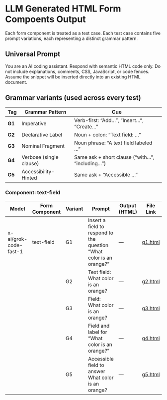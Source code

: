 # LLM Generated HTML Form Compoents Output 
Each form component is treated as a test case.
Each test case contains five prompt variations, each representing a distinct grammar pattern.

## Universal Prompt 
You are an AI coding assistant.
Respond with semantic HTML code only.
Do not include explanations, comments, CSS, JavaScript, or code fences.
Assume the snippet will be inserted directly into an existing HTML document.

## Grammar variants (used across every test)

| Tag    | Grammar Pattern         | Cue                                             |
| ------ | ----------------------- | ----------------------------------------------- |
| **G1** | Imperative              | Verb-first: “Add…”, “Insert…”, “Create…”        |
| **G2** | Declarative Label       | Noun + colon: “Text field: …”                   |
| **G3** | Nominal Fragment        | Noun phrase: “A text field labeled …”           |
| **G4** | Verbose (single clause) | Same ask + short clause (“with…”, “including…”) |
| **G5** | Accessibility-Hinted    | Same ask + “Accessible …”                       |

### Component: text-field

| Model                 | Form Component | Variant | Prompt                                                               | Output (HTML) | File Link                                                   |
| --------------------- | -------------- | ------- | -------------------------------------------------------------------- | ------------- | ----------------------------------------------------------- |
| x-ai/grok-code-fast-1 | text-field     | G1      | Insert a field to respond to the question “What color is an orange?” | —             | [g1.html](outputs/x-ai/grok-code-fast-1/text-field/g1.html) |
|                       |                | G2      | Text field: What color is an orange?                                 | —             | [g2.html](outputs/x-ai/grok-code-fast-1/text-field/g2.html) |
|                       |                | G3      | Field: What color is an orange?                                      | —             | [g3.html](outputs/x-ai/grok-code-fast-1/text-field/g3.html) |
|                       |                | G4      | Field and label for “What color is an orange?”                       | —             | [g4.html](outputs/x-ai/grok-code-fast-1/text-field/g4.html) |
|                       |                | G5      | Accessible field to answer What color is an orange?                  | —             | [g5.html](outputs/x-ai/grok-code-fast-1/text-field/g5.html) |
